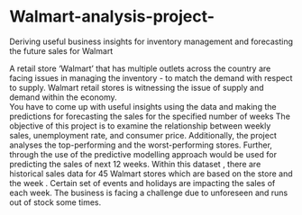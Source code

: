 # Walmart-analysis-project-
Deriving useful business insights for inventory management and forecasting the future sales for Walmart

A retail store ‘Walmart’ that has multiple outlets across the country are facing issues in managing the inventory - to match the demand with respect to supply.
Walmart retail stores is witnessing the issue of supply and demand within the economy.  
You have to come up with useful insights using the data  and making the predictions for forecasting the sales for the specified number of weeks 
The objective of this project is to examine the relationship between weekly sales, unemployment rate, and consumer price. Additionally, the project analyses the top-performing and the worst-performing stores.
Further, through the use of the predictive modelling approach would be used for predicting the sales of next 12 weeks.
Within this dataset , there are historical sales data for 45 Walmart stores which are based on the store and the week . 
Certain set of events and holidays are impacting the sales of each week. 
The business is facing a challenge due to unforeseen and runs out of stock some times.

